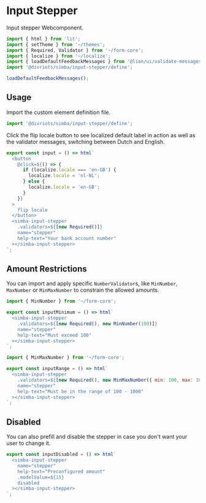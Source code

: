 # Input Stepper

Input stepper Webcomponent.

```js script
import { html } from 'lit';
import { setTheme } from '~/themes';
import { Required, Validator } from '~/form-core';
import { localize } from '~/localize';
import { loadDefaultFeedbackMessages } from '@lion/ui/validate-messages.js';
import '@divriots/simba/input-stepper/define';

loadDefaultFeedbackMessages();
```

## Usage

Import the custom element definition file.

```js
import '@divriots/simba/input-stepper/define';
```

Click the flip locale button to see localized default label in action as well as the validator messages, switching between Dutch and English.

```js preview-story
export const input = () => html`
  <button
    @click=${() => {
      if (localize.locale === 'en-GB') {
        localize.locale = 'nl-NL';
      } else {
        localize.locale = 'en-GB';
      }
    }}
  >
    flip locale
  </button>
  <simba-input-stepper
    .validators=${[new Required()]}
    name="stepper"
    help-text="Your bank account number"
  ></simba-input-stepper>
`;
```

## Amount Restrictions

You can import and apply specific `NumberValidator`s, like `MinNumber`, `MaxNumber` or `MinMaxNumber` to constrain the allowed amounts.

```js preview-story
import { MinNumber } from '~/form-core';

export const inputMinimum = () => html`
  <simba-input-stepper
    .validators=${[new Required(), new MinNumber(100)]}
    name="stepper"
    help-text="Must exceed 100"
  ></simba-input-stepper>
`;
```

```js preview-story
import { MinMaxNumber } from '~/form-core';

export const inputRange = () => html`
  <simba-input-stepper
    .validators=${[new Required(), new MinMaxNumber({ min: 100, max: 1000 })]}
    name="stepper"
    help-text="Must be in the range of 100 - 1000"
  ></simba-input-stepper>
`;
```

## Disabled

You can also prefill and disable the stepper in case you don't want your user to change it.

```js preview-story
export const inputDisabled = () => html`
  <simba-input-stepper
    name="stepper"
    help-text="Preconfigured amount"
    .modelValue=${15}
    disabled
  ></simba-input-stepper>
`;
```
